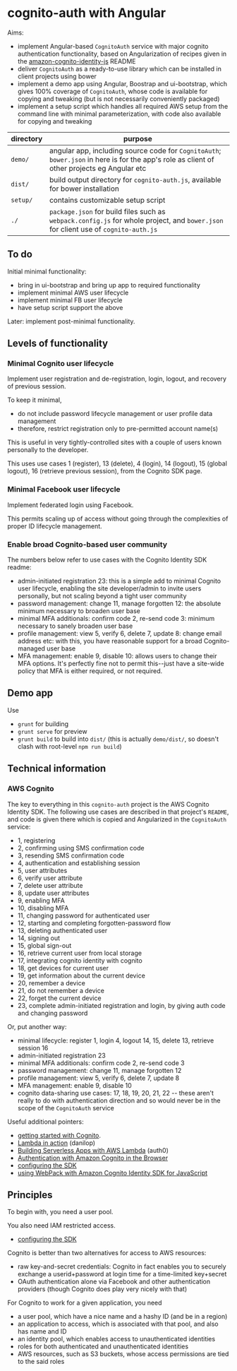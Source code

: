 # cognito-auth with Angular

Aims:

* implement Angular-based `CognitoAuth` service with major cognito authentication functionality,
  based on Angularization of recipes given in the
  [amazon-cognito-identity-js](https://github.com/aws/amazon-cognito-identity-js) README
* deliver `CognitoAuth` as a ready-to-use library which can be installed in client projects using bower
* implement a demo app using Angular, Boostrap and ui-bootstrap, which gives 100% coverage of `CognitoAuth`,
  whose code is available for copying and tweaking (but is not necessarily conveniently packaged)
* implement a setup script which handles all required AWS setup from the command line with minimal parameterization,
  with code also available for copying and tweaking

| directory | purpose |
| --- | --- |
| `demo/` | angular app, including source code for `CognitoAuth`; `bower.json` in here is for the app's role as client of other projects eg Angular etc |
| `dist/` | build output directory for `cognito-auth.js`, available for bower installation |
| `setup/` | contains customizable setup script |
| `./` | `package.json` for build files such as `webpack.config.js` for whole project, and `bower.json` for client use of `cognito-auth.js` |

## To do

Initial minimal functionality:

* bring in ui-bootstrap and bring up app to required functionality
* implement minimal AWS user lifecycle
* implement minimal FB user lifecycle
* have setup script support the above

Later: implement post-minimal functionality.

## Levels of functionality

### Minimal Cognito user lifecycle

Implement user registration and de-registration, login, logout, and recovery of previous session.

To keep it minimal,

* do not include password lifecycle management or user profile data management
* therefore, restrict registration only to pre-permitted account name(s)

This is useful in very tightly-controlled sites with a couple of users known personally to the developer.

This uses use cases 1 (register), 13 (delete), 4 (login), 14 (logout), 15 (global logout), 16 (retrieve previous session),
from the Cognito SDK page.

### Minimal Facebook user lifecycle

Implement federated login using Facebook.

This permits scaling up of access without going through the complexities of proper ID lifecycle management.

### Enable broad Cognito-based user community

The numbers below refer to use cases with the Cognito Identity SDK readme:

* admin-initiated registration 23: this is a simple add to minimal Cognito user lifecycle, enabling the site
  developer/admin to invite users personally, but not scaling beyond a tight user community
* password management: change 11, manage forgotten 12: the absolute minimum necessary to broaden user base
* minimal MFA additionals: confirm code 2, re-send code 3: minimum necessary to sanely broaden user base
* profile management: view 5, verify 6, delete 7, update 8: change email address etc: with this, you have reasonable
  support for a broad Cognito-managed user base
* MFA management: enable 9, disable 10: allows users to change their MFA options.  It's perfectly fine not to permit
  this--just have a site-wide policy that MFA is either required, or not required.

## Demo app

Use

* `grunt` for building
* `grunt serve` for preview
* `grunt build` to build into `dist/` (this is actually `demo/dist/`, so doesn't clash with root-level `npm run build`)

## Technical information

### AWS Cognito

The key to everything in this `cognito-auth` project is the AWS Cognito Identity SDK.
The following use cases are described in that project's `README`, and code is given there
which is copied and Angularized in the `CognitoAuth` service:

* 1, registering
* 2, confirming using SMS confirmation code
* 3, resending SMS confirmation code
* 4, authentication and establishing session
* 5, user attributes
* 6, verify user attribute
* 7, delete user attribute
* 8, update user attributes
* 9, enabling MFA
* 10, disabling MFA
* 11, changing password for authenticated user
* 12, starting and completing forgotten-password flow
* 13, deleting authenticated user
* 14, signing out
* 15, global sign-out
* 16, retrieve current user from local storage
* 17, integrating cognito identity with cognito
* 18, get devices for current user
* 19, get information about the current device
* 20, remember a device
* 21, do not remember a device
* 22, forget the current device
* 23, complete admin-initiated registration and login, by giving auth code and changing password

Or, put another way:

* minimal lifecycle: register 1, login 4, logout 14, 15, delete 13, retrieve session 16
* admin-initiated registration 23
* minimal MFA additionals: confirm code 2, re-send code 3
* password management: change 11, manage forgotten 12
* profile management: view 5, verify 6, delete 7, update 8
* MFA management: enable 9, disable 10
* cognito data-sharing use cases: 17, 18, 19, 20, 21, 22 -- these aren't really to do with
  authentication direction and so would never be in the scope of the `CognitoAuth` service

Useful additional pointers:

* [getting started with Cognito](http://aws.amazon.com/developers/getting-started/browser/).
* [Lambda in action](https://github.com/danilop/AWS_Lambda_in_Action/tree/master/Chapter10/SampleAuth/fn/sampleAuthCreateUser) (danilop)
* [Building Serverless Apps with AWS Lambda](https://auth0.com/blog/building-serverless-apps-with-aws-lambda/) (auth0)
* [Authentication with Amazon Cognito in the Browser](https://blogs.aws.amazon.com/javascript/post/Tx1F7FO6GDAIXD3/Authentication-with-Amazon-Cognito-in-the-Browser)
* [configuring the SDK](http://docs.aws.amazon.com/AWSJavaScriptSDK/guide/browser-configuring.html)
* [using WebPack with Amazon Cognito Identity SDK for JavaScript](https://aws.amazon.com/blogs/mobile/using-webpack-with-the-amazon-cognito-identity-sdk-for-javascript/)

## Principles

To begin with, you need a user pool.

You also need IAM restricted access.

* [configuring the SDK](http://docs.aws.amazon.com/AWSJavaScriptSDK/guide/browser-configuring.html)

Cognito is better than two alternatives for access to AWS resources:

* raw key-and-secret credentials: Cognito in fact enables you to securely exchange a userid+password at login time for a time-limited key+secret
* OAuth authentication alone via Facebook and other authentication providers (though Cognito does play very nicely with that)

For Cognito to work for a given application, you need

* a user pool, which have a nice name and a hashy ID (and be in a region)
* an application to access, which is associated with that pool, and also has name and ID
* an identity pool, which enables access to unauthenticated identities
* roles for both authenticated and unauthenticated identities
* AWS resources, such as S3 buckets, whose access permissions are tied to the said roles
